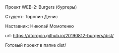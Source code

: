Проект WEB-2: Burgers (бургеры)

Студент: Торопин Денис

Наставник: Николай Момотенко

url: https://dtoropin.github.io/20190812-burgers/dist/

Готовый проект в папке dist/